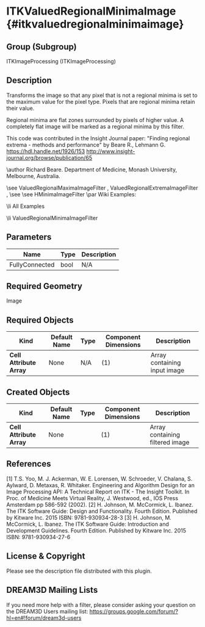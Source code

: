 ITKValuedRegionalMinimaImage {#itkvaluedregionalminimaimage}
============================

## Group (Subgroup) ##
ITKImageProcessing (ITKImageProcessing)

## Description ##
Transforms the image so that any pixel that is not a regional minima is set to the maximum value for the pixel type. Pixels that are regional minima retain their value.

Regional minima are flat zones surrounded by pixels of higher value. A completely flat image will be marked as a regional minima by this filter.

This code was contributed in the Insight Journal paper: "Finding regional extrema - methods and performance" by Beare R., Lehmann G. https://hdl.handle.net/1926/153 http://www.insight-journal.org/browse/publication/65 

\author Richard Beare. Department of Medicine, Monash University, Melbourne, Australia.

\see ValuedRegionalMaximaImageFilter , ValuedRegionalExtremaImageFilter ,
\see 
\see HMinimaImageFilter 
\par Wiki Examples:

\li All Examples 

\li ValuedRegionalMinimaImageFilter

## Parameters ##
| Name | Type | Description |
|------|------|------|
| FullyConnected | bool| N/A |


## Required Geometry ##
Image

## Required Objects ##
| Kind | Default Name | Type | Component Dimensions | Description |
|------|--------------|-------------|---------|-----|
| **Cell Attribute Array** | None | N/A | (1)  | Array containing input image

## Created Objects ##
| Kind | Default Name | Type | Component Dimensions | Description |
|------|--------------|-------------|---------|-----|
| **Cell Attribute Array** | None |  | (1)  | Array containing filtered image

## References ##
[1] T.S. Yoo, M. J. Ackerman, W. E. Lorensen, W. Schroeder, V. Chalana, S. Aylward, D. Metaxas, R. Whitaker. Engineering and Algorithm Design for an Image Processing API: A Technical Report on ITK - The Insight Toolkit. In Proc. of Medicine Meets Virtual Reality, J. Westwood, ed., IOS Press Amsterdam pp 586-592 (2002). 
[2] H. Johnson, M. McCormick, L. Ibanez. The ITK Software Guide: Design and Functionality. Fourth Edition. Published by Kitware Inc. 2015 ISBN: 9781-930934-28-3
[3] H. Johnson, M. McCormick, L. Ibanez. The ITK Software Guide: Introduction and Development Guidelines. Fourth Edition. Published by Kitware Inc. 2015 ISBN: 9781-930934-27-6

## License & Copyright ##

Please see the description file distributed with this plugin.

## DREAM3D Mailing Lists ##

If you need more help with a filter, please consider asking your question on the DREAM3D Users mailing list:
https://groups.google.com/forum/?hl=en#!forum/dream3d-users
